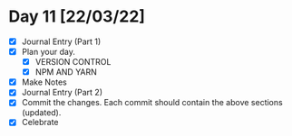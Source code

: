 # Day 11 [22/03/22]

- [x] Journal Entry (Part 1)
- [x] Plan your day.
  - [x] VERSION CONTROL
  - [x] NPM AND YARN
- [x] Make Notes
- [x] Journal Entry (Part 2)
- [x] Commit the changes. Each commit should contain the above sections (updated).
- [x] Celebrate
<!-- [x] to tick -->
